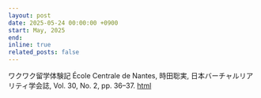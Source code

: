 ```yaml
---
layout: post
date: 2025-05-24 00:00:00 +0900
start: May, 2025
end: 
inline: true
related_posts: false
---
```


ワクワク留学体験記 École Centrale de Nantes, 時田聡実, 日本バーチャルリアリティ学会誌, Vol. 30, No. 2, pp. 36–37. [html](https://www.jstage.jst.go.jp/article/jvrsj/30/2/30_36/_article/-char/ja)

<!-- Software Engineering Intern <br/>
Web UI Developement for Web Browser, <b>Naver Corp.</b> -->